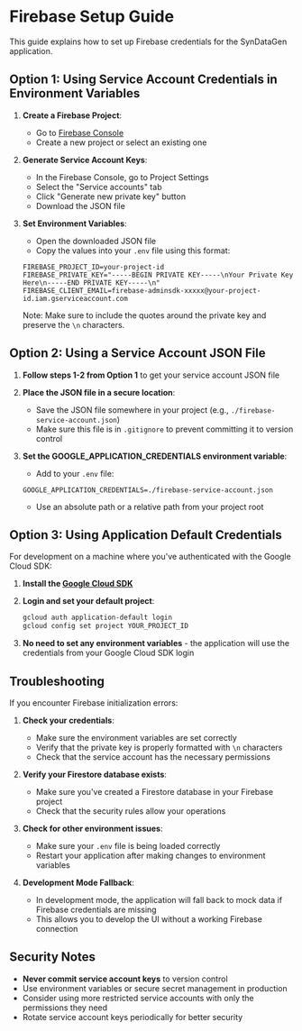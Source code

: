 # Firebase Setup Guide

This guide explains how to set up Firebase credentials for the SynDataGen application.

## Option 1: Using Service Account Credentials in Environment Variables

1. **Create a Firebase Project**:
   - Go to [Firebase Console](https://console.firebase.google.com/)
   - Create a new project or select an existing one

2. **Generate Service Account Keys**:
   - In the Firebase Console, go to Project Settings
   - Select the "Service accounts" tab
   - Click "Generate new private key" button
   - Download the JSON file

3. **Set Environment Variables**:
   - Open the downloaded JSON file
   - Copy the values into your `.env` file using this format:
   ```
   FIREBASE_PROJECT_ID=your-project-id
   FIREBASE_PRIVATE_KEY="-----BEGIN PRIVATE KEY-----\nYour Private Key Here\n-----END PRIVATE KEY-----\n"
   FIREBASE_CLIENT_EMAIL=firebase-adminsdk-xxxxx@your-project-id.iam.gserviceaccount.com
   ```
   
   Note: Make sure to include the quotes around the private key and preserve the `\n` characters.

## Option 2: Using a Service Account JSON File

1. **Follow steps 1-2 from Option 1** to get your service account JSON file

2. **Place the JSON file in a secure location**:
   - Save the JSON file somewhere in your project (e.g., `./firebase-service-account.json`)
   - Make sure this file is in `.gitignore` to prevent committing it to version control

3. **Set the GOOGLE_APPLICATION_CREDENTIALS environment variable**:
   - Add to your `.env` file:
   ```
   GOOGLE_APPLICATION_CREDENTIALS=./firebase-service-account.json
   ```
   - Use an absolute path or a relative path from your project root

## Option 3: Using Application Default Credentials

For development on a machine where you've authenticated with the Google Cloud SDK:

1. **Install the [Google Cloud SDK](https://cloud.google.com/sdk/docs/install)**

2. **Login and set your default project**:
   ```bash
   gcloud auth application-default login
   gcloud config set project YOUR_PROJECT_ID
   ```

3. **No need to set any environment variables** - the application will use the credentials from your Google Cloud SDK login

## Troubleshooting

If you encounter Firebase initialization errors:

1. **Check your credentials**:
   - Make sure the environment variables are set correctly
   - Verify that the private key is properly formatted with `\n` characters
   - Check that the service account has the necessary permissions

2. **Verify your Firestore database exists**:
   - Make sure you've created a Firestore database in your Firebase project
   - Check that the security rules allow your operations

3. **Check for other environment issues**:
   - Make sure your `.env` file is being loaded correctly
   - Restart your application after making changes to environment variables

4. **Development Mode Fallback**:
   - In development mode, the application will fall back to mock data if Firebase credentials are missing
   - This allows you to develop the UI without a working Firebase connection

## Security Notes

- **Never commit service account keys** to version control
- Use environment variables or secure secret management in production
- Consider using more restricted service accounts with only the permissions they need
- Rotate service account keys periodically for better security 